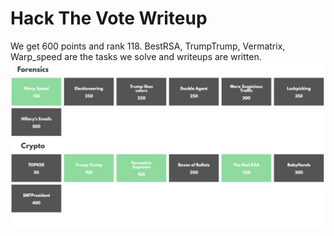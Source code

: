 # Hack The Vote Writeup
We get 600 points and rank 118.
BestRSA, TrumpTrump, Vermatrix, Warp_speed are the tasks we solve and writeups are written.  
![](solve.jpg)
